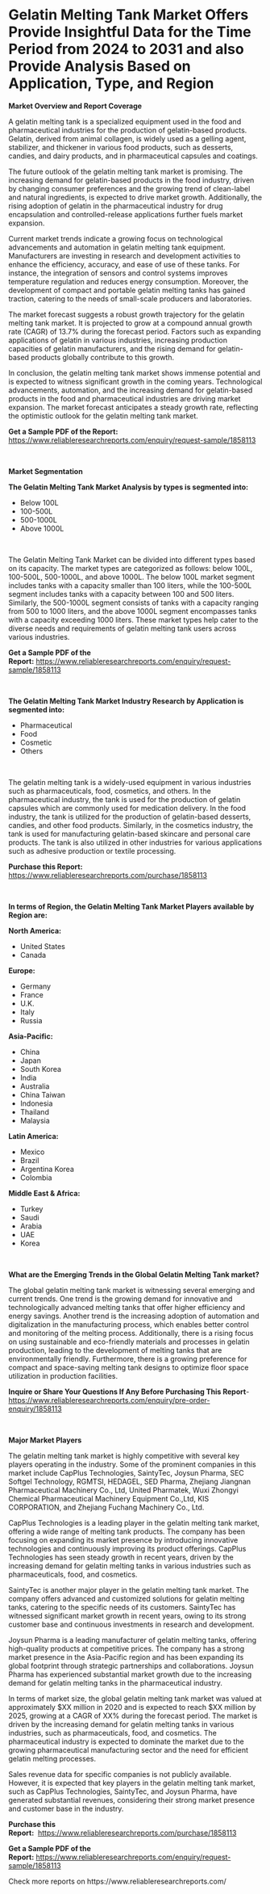 <p><h1>Gelatin Melting Tank Market Offers Provide Insightful Data for the Time Period from 2024 to 2031 and also Provide Analysis Based on Application, Type, and Region</h1></p><p><strong>Market Overview and Report Coverage</strong></p>
<p><p>A gelatin melting tank is a specialized equipment used in the food and pharmaceutical industries for the production of gelatin-based products. Gelatin, derived from animal collagen, is widely used as a gelling agent, stabilizer, and thickener in various food products, such as desserts, candies, and dairy products, and in pharmaceutical capsules and coatings.</p><p>The future outlook of the gelatin melting tank market is promising. The increasing demand for gelatin-based products in the food industry, driven by changing consumer preferences and the growing trend of clean-label and natural ingredients, is expected to drive market growth. Additionally, the rising adoption of gelatin in the pharmaceutical industry for drug encapsulation and controlled-release applications further fuels market expansion.</p><p>Current market trends indicate a growing focus on technological advancements and automation in gelatin melting tank equipment. Manufacturers are investing in research and development activities to enhance the efficiency, accuracy, and ease of use of these tanks. For instance, the integration of sensors and control systems improves temperature regulation and reduces energy consumption. Moreover, the development of compact and portable gelatin melting tanks has gained traction, catering to the needs of small-scale producers and laboratories.</p><p>The market forecast suggests a robust growth trajectory for the gelatin melting tank market. It is projected to grow at a compound annual growth rate (CAGR) of 13.7% during the forecast period. Factors such as expanding applications of gelatin in various industries, increasing production capacities of gelatin manufacturers, and the rising demand for gelatin-based products globally contribute to this growth.</p><p>In conclusion, the gelatin melting tank market shows immense potential and is expected to witness significant growth in the coming years. Technological advancements, automation, and the increasing demand for gelatin-based products in the food and pharmaceutical industries are driving market expansion. The market forecast anticipates a steady growth rate, reflecting the optimistic outlook for the gelatin melting tank market.</p></p>
<p><strong>Get a Sample PDF of the Report:</strong> <a href="https://www.reliableresearchreports.com/enquiry/request-sample/1858113">https://www.reliableresearchreports.com/enquiry/request-sample/1858113</a></p>
<p>&nbsp;</p>
<p><strong>Market Segmentation</strong></p>
<p><strong>The Gelatin Melting Tank Market Analysis by types is segmented into:</strong></p>
<p><ul><li>Below 100L</li><li>100-500L</li><li>500-1000L</li><li>Above 1000L</li></ul></p>
<p>&nbsp;</p>
<p><p>The Gelatin Melting Tank Market can be divided into different types based on its capacity. The market types are categorized as follows: below 100L, 100-500L, 500-1000L, and above 1000L. The below 100L market segment includes tanks with a capacity smaller than 100 liters, while the 100-500L segment includes tanks with a capacity between 100 and 500 liters. Similarly, the 500-1000L segment consists of tanks with a capacity ranging from 500 to 1000 liters, and the above 1000L segment encompasses tanks with a capacity exceeding 1000 liters. These market types help cater to the diverse needs and requirements of gelatin melting tank users across various industries.</p></p>
<p><strong>Get a Sample PDF of the Report:</strong>&nbsp;<a href="https://www.reliableresearchreports.com/enquiry/request-sample/1858113">https://www.reliableresearchreports.com/enquiry/request-sample/1858113</a></p>
<p>&nbsp;</p>
<p><strong>The Gelatin Melting Tank Market Industry Research by Application is segmented into:</strong></p>
<p><ul><li>Pharmaceutical</li><li>Food</li><li>Cosmetic</li><li>Others</li></ul></p>
<p>&nbsp;</p>
<p><p>The gelatin melting tank is a widely-used equipment in various industries such as pharmaceuticals, food, cosmetics, and others. In the pharmaceutical industry, the tank is used for the production of gelatin capsules which are commonly used for medication delivery. In the food industry, the tank is utilized for the production of gelatin-based desserts, candies, and other food products. Similarly, in the cosmetics industry, the tank is used for manufacturing gelatin-based skincare and personal care products. The tank is also utilized in other industries for various applications such as adhesive production or textile processing.</p></p>
<p><strong>Purchase this Report:</strong>&nbsp; <a href="https://www.reliableresearchreports.com/purchase/1858113">https://www.reliableresearchreports.com/purchase/1858113</a></p>
<p>&nbsp;</p>
<p><strong>In terms of Region, the Gelatin Melting Tank Market Players available by Region are:</strong></p>
<p>
    <p> <strong> North America: </strong>
        <ul>
            <li>United States</li>
            <li>Canada</li>
        </ul>
        </p> 
    <p> <strong> Europe: </strong>
        <ul>
            <li>Germany</li>
            <li>France</li>
            <li>U.K.</li>
            <li>Italy</li>
            <li>Russia</li>
        </ul>
        </p> 
    <p> <strong> Asia-Pacific: </strong>
        <ul>
            <li>China</li>
            <li>Japan</li>
            <li>South Korea</li>
            <li>India</li>
            <li>Australia</li>
            <li>China Taiwan</li>
            <li>Indonesia</li>
            <li>Thailand</li>
            <li>Malaysia</li>
        </ul>
        </p> 
    <p> <strong> Latin America: </strong>
        <ul>
            <li>Mexico</li>
            <li>Brazil</li>
            <li>Argentina Korea</li>
            <li>Colombia</li>
        </ul>
        </p> 
    <p> <strong> Middle East & Africa: </strong>
        <ul>
            <li>Turkey</li>
            <li>Saudi</li>
            <li>Arabia</li>
            <li>UAE</li>
            <li>Korea</li>
        </ul>
    </p>
    </p>
<p>&nbsp;</p>
<p><strong>What are the Emerging Trends in the Global Gelatin Melting Tank market?</strong></p>
<p><p>The global gelatin melting tank market is witnessing several emerging and current trends. One trend is the growing demand for innovative and technologically advanced melting tanks that offer higher efficiency and energy savings. Another trend is the increasing adoption of automation and digitalization in the manufacturing process, which enables better control and monitoring of the melting process. Additionally, there is a rising focus on using sustainable and eco-friendly materials and processes in gelatin production, leading to the development of melting tanks that are environmentally friendly. Furthermore, there is a growing preference for compact and space-saving melting tank designs to optimize floor space utilization in production facilities.</p></p>
<p><strong>Inquire or Share Your Questions If Any Before Purchasing This Report</strong>- <a href="https://www.reliableresearchreports.com/enquiry/pre-order-enquiry/1858113">https://www.reliableresearchreports.com/enquiry/pre-order-enquiry/1858113</a></p>
<p>&nbsp;</p>
<p><strong>Major Market Players</strong></p>
<p><p>The gelatin melting tank market is highly competitive with several key players operating in the industry. Some of the prominent companies in this market include CapPlus Technologies, SaintyTec, Joysun Pharma, SEC Softgel Technology, RGMTSI, HEDAGEL, SED Pharma, Zhejiang Jiangnan Pharmaceutical Machinery Co., Ltd, United Pharmatek, Wuxi Zhongyi Chemical Pharmaceutical Machinery Equipment Co.,Ltd, KIS CORPORATION, and Zhejiang Fuchang Machinery Co., Ltd.</p><p>CapPlus Technologies is a leading player in the gelatin melting tank market, offering a wide range of melting tank products. The company has been focusing on expanding its market presence by introducing innovative technologies and continuously improving its product offerings. CapPlus Technologies has seen steady growth in recent years, driven by the increasing demand for gelatin melting tanks in various industries such as pharmaceuticals, food, and cosmetics.</p><p>SaintyTec is another major player in the gelatin melting tank market. The company offers advanced and customized solutions for gelatin melting tanks, catering to the specific needs of its customers. SaintyTec has witnessed significant market growth in recent years, owing to its strong customer base and continuous investments in research and development.</p><p>Joysun Pharma is a leading manufacturer of gelatin melting tanks, offering high-quality products at competitive prices. The company has a strong market presence in the Asia-Pacific region and has been expanding its global footprint through strategic partnerships and collaborations. Joysun Pharma has experienced substantial market growth due to the increasing demand for gelatin melting tanks in the pharmaceutical industry.</p><p>In terms of market size, the global gelatin melting tank market was valued at approximately $XX million in 2020 and is expected to reach $XX million by 2025, growing at a CAGR of XX% during the forecast period. The market is driven by the increasing demand for gelatin melting tanks in various industries, such as pharmaceuticals, food, and cosmetics. The pharmaceutical industry is expected to dominate the market due to the growing pharmaceutical manufacturing sector and the need for efficient gelatin melting processes.</p><p>Sales revenue data for specific companies is not publicly available. However, it is expected that key players in the gelatin melting tank market, such as CapPlus Technologies, SaintyTec, and Joysun Pharma, have generated substantial revenues, considering their strong market presence and customer base in the industry.</p></p>
<p><strong>Purchase this Report:</strong>&nbsp;&nbsp;<a href="https://www.reliableresearchreports.com/purchase/1858113">https://www.reliableresearchreports.com/purchase/1858113</a></p>
<p></p>
<p><strong>Get a Sample PDF of the Report:</strong>&nbsp;<a href="https://www.reliableresearchreports.com/enquiry/request-sample/1858113">https://www.reliableresearchreports.com/enquiry/request-sample/1858113</a></p>
<p>Check more reports on https://www.reliableresearchreports.com/</p>